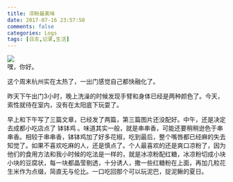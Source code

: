 ```yaml
---
title: 凉粉最美味
date: 2017-07-16 23:57:58
comments: false
categories: Logs
tags: [日志,记录,生活]
---
```

![](http://wx3.sinaimg.cn/mw690/ad108d28gy1fhm4bueg30j20rs0jltgp.jpg)  
嘿，你好。  

这个周末杭州实在太热了，一出门感觉自己都快融化了。  

昨天下午出门3小时，晚上洗澡的时候发现手臂和身体已经是两种颜色了。今天，索性就待在室内，没有在太阳底下玩耍了。  

早上和下午写了三篇文章，已经发了两篇，第三篇图片还没配好。中午，还是决定去成都小吃店点了 钵钵鸡 。味道其实一般，就是串串香，可能还要稍稍逊色于串串香。相较于串串香，钵钵鸡加了好多花椒，吃到最后，整个嘴唇都已经麻的失去知觉了。如果不喜欢吃麻的人，还是慎点了。个人最喜欢的还是爽口凉粉了，因为他们的食用方法和我小时候的吃法是一样的，就是冰凉粉配红糖，冰凉粉切成小块小块的豆腐状，每一块都晶莹剔透，十分诱人，撒一些红糖粉在上面，再加几粒花生米作为点缀，简直无与伦比。一口吃回那个可以玩泥巴，捉泥鳅的夏日。